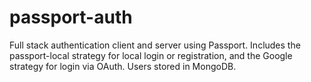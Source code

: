 # passport-auth
Full stack authentication client and server using Passport. Includes the passport-local strategy for local login or registration, and the Google strategy for login via OAuth. Users stored in MongoDB. 
